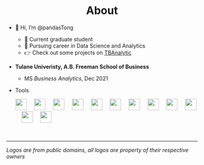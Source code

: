 <h1 align = 'center'>
    About
    </h1>

+ 👋 Hi, I’m @pandasTong

    + 🎉 Current graduate student
    + 💪 Pursuing career in Data Science and Analytics 
    + 👉 Check out some projects on [TBAnalytic](https://tbanalytic.com) 
    
+ **Tulane Univeristy, A.B. Freeman School of Business**
    + MS *Business Analytics*, Dec 2021

+ Tools 

    <img src="https://cdn.svgporn.com/logos/python.svg" width="30" height="30"> &nbsp; &nbsp; 
    <img src="https://cdn.svgporn.com/logos/r-lang.svg" width="30" height="30"> &nbsp; &nbsp;
    <img src="https://cdn.svgporn.com/logos/tableau-icon.svg" width="30" height="30"> &nbsp; &nbsp;
    <img src="https://cdn.svgporn.com/logos/mysql.svg" width="30" height="30"> &nbsp; &nbsp;
    <img src="https://upload.wikimedia.org/wikipedia/commons/3/34/Microsoft_Office_Excel_%282019%E2%80%93present%29.svg" width="30" height="30"> &nbsp; &nbsp;
    <img src="https://cdn.svgporn.com/logos/google-analytics.svg" width="30" height="30"> &nbsp; &nbsp;
    <img src="https://cdn.svgporn.com/logos/sublimetext-icon.svg" width="30" height="30"> &nbsp; &nbsp;
    <img src="https://cdn.svgporn.com/logos/jupyter.svg" width="30" height="30"> &nbsp; &nbsp;
    <img src="https://cdn.svgporn.com/logos/aws.svg" width="30" height="30"> &nbsp; &nbsp;
    <img src="https://raw.githubusercontent.com/pandasTong/md_material/main/ssms.png" width="30" height="30"> &nbsp; &nbsp;
    <img src="https://cdn.svgporn.com/logos/wordpress-icon.svg" width="30" height="30"> &nbsp; &nbsp;
    <img src="https://raw.githubusercontent.com/pandasTong/md_material/main/dash.png" width="30" height="30"> &nbsp; &nbsp;

<br/>
<hr/>  

*Logos are from public domains, all logos are property of their respective owners*
